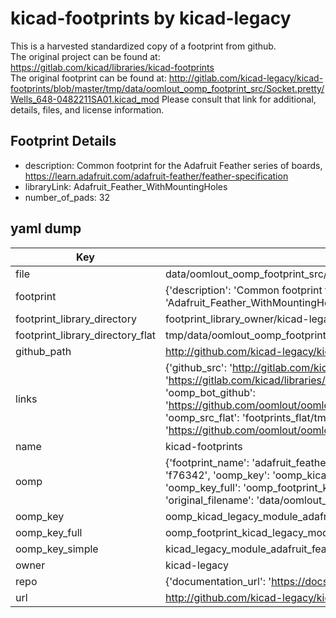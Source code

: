 # kicad-footprints by kicad-legacy  
This is a harvested standardized copy of a footprint from github.  
The original project can be found at:  
https://gitlab.com/kicad/libraries/kicad-footprints  
The original footprint can be found at:
http://gitlab.com/kicad-legacy/kicad-footprints/blob/master/tmp/data/oomlout_oomp_footprint_src/Socket.pretty/Wells_648-0482211SA01.kicad_mod
Please consult that link for additional, details, files, and license information.  
## Footprint Details
* description: Common footprint for the Adafruit Feather series of boards, https://learn.adafruit.com/adafruit-feather/feather-specification  
* libraryLink: Adafruit_Feather_WithMountingHoles  
* number_of_pads: 32  
## yaml dump  
| Key | Value |  
| --- | --- |  
| file | data/oomlout_oomp_footprint_src/kicad-footprints/Module.pretty/Adafruit_Feather_WithMountingHoles.kicad_mod |  
| footprint | {'description': 'Common footprint for the Adafruit Feather series of boards, https://learn.adafruit.com/adafruit-feather/feather-specification', 'libraryLink': 'Adafruit_Feather_WithMountingHoles', 'number_of_pads': 32} |  
| footprint_library_directory | footprint_library_owner/kicad-legacy_kicad-footprints |  
| footprint_library_directory_flat | tmp/data/oomlout_oomp_footprint_src/footprints_flat/kicad_legacy_module_adafruit_feather_withmountingholes/working |  
| github_path | http://github.com/kicad-legacy/kicad-footprints/blob/master/tmp/data/oomlout_oomp_footprint_src/Module.pretty/Adafruit_Feather_WithMountingHoles.kicad_mod |  
| links | {'github_src': 'http://gitlab.com/kicad-legacy/kicad-footprints/blob/master/tmp/data/oomlout_oomp_footprint_src/Socket.pretty/Wells_648-0482211SA01.kicad_mod', 'github_src_repo': 'https://gitlab.com/kicad/libraries/kicad-footprints', 'oomp_bot': 'tmp/data/oomlout_oomp_footprint_src/footprints/kicad_legacy_module_adafruit_feather_withmountingholes/working', 'oomp_bot_github': 'https://github.com/oomlout/oomlout_oomp_footprint_bot/tree/main/tmp/data/oomlout_oomp_footprint_src/footprints/kicad_legacy_module_adafruit_feather_withmountingholes/working', 'oomp_src_flat': 'footprints_flat/tmp/data/oomlout_oomp_footprint_src/footprints_flat/kicad_legacy_module_adafruit_feather_withmountingholes/working', 'oomp_src_flat_github': 'https://github.com/oomlout/oomlout_oomp_footprint_src/tree/main/tmp/data/oomlout_oomp_footprint_src/footprints_flat/kicad_legacy_module_adafruit_feather_withmountingholes/working'} |  
| name | kicad-footprints |  
| oomp | {'footprint_name': 'adafruit_feather_withmountingholes', 'library_name': 'module', 'md5': 'f7634221fb5309a6be15ebf51695358b', 'md5_10': 'f7634221fb', 'md5_5': 'f7634', 'md5_6': 'f76342', 'oomp_key': 'oomp_kicad_legacy_module_adafruit_feather_withmountingholes', 'oomp_key_extra': 'oomp_footprint_kicad_legacy_module_adafruit_feather_withmountingholes', 'oomp_key_full': 'oomp_footprint_kicad_legacy_module_adafruit_feather_withmountingholes_f76342', 'oomp_key_simple': 'kicad_legacy_module_adafruit_feather_withmountingholes', 'original_filename': 'data/oomlout_oomp_footprint_src/kicad-footprints/Module.pretty/Adafruit_Feather_WithMountingHoles.kicad_mod', 'owner_name': 'kicad_legacy'} |  
| oomp_key | oomp_kicad_legacy_module_adafruit_feather_withmountingholes |  
| oomp_key_full | oomp_footprint_kicad_legacy_module_adafruit_feather_withmountingholes |  
| oomp_key_simple | kicad_legacy_module_adafruit_feather_withmountingholes |  
| owner | kicad-legacy |  
| repo | {'documentation_url': 'https://docs.github.com/rest/repos/repos#get-a-repository', 'message': 'Not Found'} |  
| url | http://github.com/kicad-legacy/kicad-footprints |  

